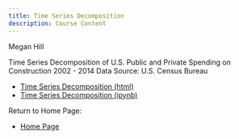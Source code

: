 ```yaml
---
title: Time Series Decomposition 
description: Course Content
---
```


Megan Hill 

Time Series Decomposition of U.S. Public and Private Spending on Construction 2002 - 2014
Data Source: U.S. Census Bureau 
- [Time Series Decomposition (html)](TSDAssignment.html)
- [Time Series Decomposition (ipynb)](TSDAssignment.ipynb)

Return to Home Page: 
- [Home Page](https://meghill.github.io/)
